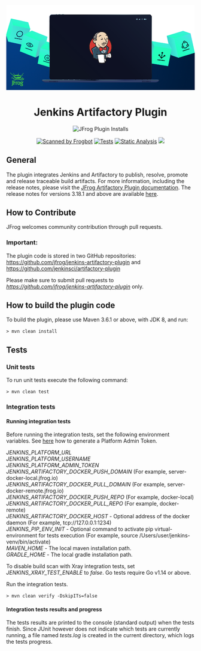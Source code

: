 [![](readme_image.png)](#readme)

<div align="center">

# Jenkins Artifactory Plugin

![JFrog Plugin Installs](https://img.shields.io/jenkins/plugin/i/artifactory?label=Plugin%20installs%20plugin&logo=Jenkins&logoColor=white&color=blue&style=for-the-badge)

[![Scanned by Frogbot](https://raw.github.com/jfrog/frogbot/master/images/frogbot-badge.svg)](https://github.com/jfrog/frogbot#readme)
[![Tests](https://github.com/jfrog/jenkins-artifactory-plugin/actions/workflows/tests.yml/badge.svg?branch=master)](https://github.com/jfrog/jenkins-artifactory-plugin/actions/workflows/tests.yml) [![Static Analysis](https://github.com/jfrog/jenkins-artifactory-plugin/actions/workflows/analysis.yml/badge.svg?branch=master)](https://github.com/jfrog/jenkins-artifactory-plugin/actions/workflows/analysis.yml)
[![](https://img.shields.io/badge/Docs-%F0%9F%93%96-blue)](https://jfrog.com/help/r/jfrog-integrations-documentation/jenkins-artifactory-plug-in)

</div>

## General

The plugin integrates Jenkins and Artifactory to publish, resolve, promote and release traceable build artifacts. For
more information, including the release notes, please visit
the [JFrog Artifactory Plugin documentation](https://jfrog.com/help/r/jfrog-integrations-documentation/jenkins-artifactory-plug-in).
The release notes for versions 3.18.1 and above are available [here](https://github.com/jfrog/jenkins-artifactory-plugin/releases).

## How to Contribute

JFrog welcomes community contribution through pull requests.

### Important:

The plugin code is stored in two GitHub repositories:
https://github.com/jfrog/jenkins-artifactory-plugin and
https://github.com/jenkinsci/artifactory-plugin

Please make sure to submit pull requests to *https://github.com/jfrog/jenkins-artifactory-plugin* only.

## How to build the plugin code
To build the plugin, please use Maven 3.6.1 or above, with JDK 8, and run:
```console
> mvn clean install
```

## Tests
### Unit tests
To run unit tests execute the following command:
```
> mvn clean test
```

### Integration tests
#### Running integration tests
Before running the integration tests, set the following environment variables.
See [here](https://www.jfrog.com/confluence/display/JFROG/Access+Tokens#AccessTokens-GeneratingAdminTokens) how to generate a Platform Admin Token.

*JENKINS_PLATFORM_URL*<br>
*JENKINS_PLATFORM_USERNAME*<br>
*JENKINS_PLATFORM_ADMIN_TOKEN*<br>
*JENKINS_ARTIFACTORY_DOCKER_PUSH_DOMAIN* (For example, server-docker-local.jfrog.io)<br>
*JENKINS_ARTIFACTORY_DOCKER_PULL_DOMAIN* (For example, server-docker-remote.jfrog.io)<br>
*JENKINS_ARTIFACTORY_DOCKER_PUSH_REPO* (For example, docker-local)<br>
*JENKINS_ARTIFACTORY_DOCKER_PULL_REPO* (For example, docker-remote)<br>
*JENKINS_ARTIFACTORY_DOCKER_HOST* - Optional address of the docker daemon (For example, tcp://127.0.0.1:1234)<br>
*JENKINS_PIP_ENV_INIT* - Optional command to activate pip virtual-environment for tests execution (For example, source /Users/user/jenkins-venv/bin/activate)<br>
*MAVEN_HOME* - The local maven installation path.<br>
*GRADLE_HOME* - The local gradle installation path.<br>

To disable build scan with Xray integration tests, set *JENKINS_XRAY_TEST_ENABLE* to *false*.
Go tests require Go v1.14 or above.

Run the integration tests.
```
> mvn clean verify -DskipITs=false
```
#### Integration tests results and progress
The tests results are printed to the console (standard output) when the tests finish.
Since JUnit however does not indicate which tests are currently running, a file named *tests.log* is created in the current directory, which logs the tests progress.
